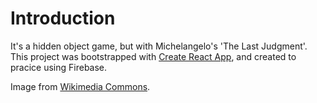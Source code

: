 # Introduction

It's a hidden object game, but with Michelangelo's 'The Last Judgment'. This project was bootstrapped with [Create React App](https://github.com/facebook/create-react-app), and created to pracice using Firebase.  

Image from [Wikimedia Commons](https://commons.wikimedia.org/wiki/File:Last_Judgement_(Michelangelo).jpg).  
